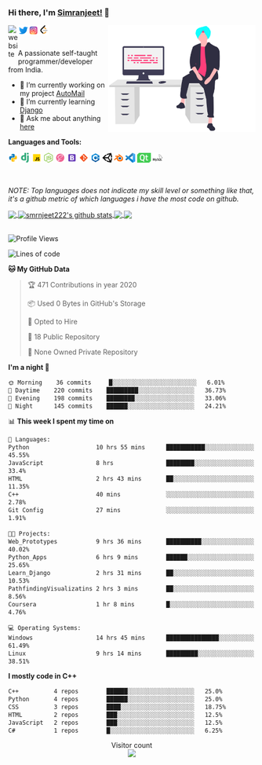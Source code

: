 ### Hi there, I'm [Simranjeet!](https://smrnjeet222.github.io/) 👋

<img align="right" width="300px" src="https://raw.githubusercontent.com/smrnjeet222/smrnjeet222/master/assets/me.svg">

<a href="https://smrnjeet222.github.io/CleanPortfolio/">
  <img align="left" alt="website" width="20px" src="https://raw.githubusercontent.com/smrnjeet222/CleanPortfolio/master/svgs/icon.png" />
</a>
<a href="https://twitter.com/Att_Sardar_ji">
  <img align="left" alt="Twitter" width="21px" src="https://raw.githubusercontent.com/smrnjeet222/smrnjeet222/master/assets/twitter.png" />
</a>
<a href="https://www.instagram.com/smrnjeet_22/">
  <img align="left" alt="itch.io" width="21px" src="https://raw.githubusercontent.com/smrnjeet222/smrnjeet222/master/assets/instagram.png" />
</a>
<a href="https://leetcode.com/smrnjeet222/">
  <img align="left" alt="leetCode" width="21px" src="https://raw.githubusercontent.com/smrnjeet222/smrnjeet222/master/assets/leetcode.png" />
</a>

<br />
<br />

<p> A passionate self-taught programmer/developer from India. </p>

- 🔭 I’m currently working on my project [AutoMail](https://github.com/LOGOInd/AutoMail)
- 🌱 I’m currently learning [Django](https://www.djangoproject.com/)
- 💬 Ask me about anything [here](https://github.com/smrnjeet222/smrnjeet222/issues)

**Languages and Tools:**

<code><img height="20" src="https://raw.githubusercontent.com/smrnjeet222/smrnjeet222/master/assets/python.png" title="Python"></code>
<code><img height="20" src="https://raw.githubusercontent.com/smrnjeet222/smrnjeet222/master/assets/django.png" title="Django"></code>
<code><img height="20" src="https://raw.githubusercontent.com/smrnjeet222/smrnjeet222/master/assets/javascript.png" title="Javascript"></code>
<code><img height="20" src="https://raw.githubusercontent.com/smrnjeet222/smrnjeet222/master/assets/nodejs.png" title="Nodejs"></code>
<code><img height="20" src="https://raw.githubusercontent.com/smrnjeet222/smrnjeet222/master/assets/sass.png" title="SASS"></code>
<code><img height="20" src="https://raw.githubusercontent.com/smrnjeet222/smrnjeet222/master/assets/bootstrap.png" title="Bootstrap"></code>
<code><img height="20" src="https://raw.githubusercontent.com/smrnjeet222/smrnjeet222/master/assets/git.png" title="Git"></code>
<code><img height="20" src="https://raw.githubusercontent.com/smrnjeet222/smrnjeet222/master/assets/cplusplus.png" title="C++"></code>
<code><img height="20" src="https://raw.githubusercontent.com/smrnjeet222/smrnjeet222/master/assets/unity.svg" title="UnityEngine"></code>
<code><img height="20" src="https://raw.githubusercontent.com/smrnjeet222/smrnjeet222/master/assets/blender.png" title="Blender"></code>
<code><img height="20" src="https://raw.githubusercontent.com/smrnjeet222/smrnjeet222/master/assets/vscode.png" title="VsCode"></code>
<code><img height="20" src="https://raw.githubusercontent.com/smrnjeet222/smrnjeet222/master/assets/Qt.svg" title="Python GUI"></code>
<code><img height="20" src="https://raw.githubusercontent.com/smrnjeet222/smrnjeet222/master/assets/mysql.svg" title="Databases"></code>

<br />

_NOTE: Top languages does not indicate my skill level or something like that, it's a github metric of which languages i have the most code on github._

<a href="https://gitstats.me/smrnjeet222">
  <img align="center" src="https://github-readme-stats.vercel.app/api/top-langs/?username=smrnjeet222&count_private=true&theme=default&title_color=11ab3a&hide=HLSL,html" />
</a>
<a href="https://gitstats.me/smrnjeet222">
  <img align="center" src="https://github-readme-stats.vercel.app/api?username=smrnjeet222&show_icons=true&count_private=true&theme=default&title_color=11ab3a&line_height=26" alt="smrnjeet222's github stats" />
</a>

<a href="https://smrnjeet222.github.io/Python_Apps/">
  <img align="center" src="https://github-readme-stats.vercel.app/api/pin/?username=smrnjeet222&repo=Python_Apps&theme=default&title_color=11ab3a" />
</a>    
<a href="https://smrnjeet222.github.io/Unity_Gamedevelopment/">
  <img align="center" src="https://github-readme-stats.vercel.app/api/pin/?username=smrnjeet222&repo=Unity_Gamedevelopment&theme=default&title_color=11ab3a" />
</a>

<br />
<br />

<!--START_SECTION:waka-->
![Profile Views](http://img.shields.io/badge/Profile%20Views-246-blue)

![Lines of code](https://img.shields.io/badge/From%20Hello%20World%20I've%20written-1.9%20million%20Lines%20of%20code-blue)

**🐱 My GitHub Data** 

> 🏆 471 Contributions in year 2020
 > 
> 📦 Used 0 Bytes in GitHub's Storage 
 > 
> 💼 Opted to Hire
 > 
> 📜 18 Public Repository 
 > 
> 🔑 None Owned Private Repository 

**I'm a night 🦉** 

```text
🌞 Morning    36 commits     █░░░░░░░░░░░░░░░░░░░░░░░░   6.01% 
🌆 Daytime    220 commits    █████████░░░░░░░░░░░░░░░░   36.73% 
🌃 Evening    198 commits    ████████░░░░░░░░░░░░░░░░░   33.06% 
🌙 Night      145 commits    ██████░░░░░░░░░░░░░░░░░░░   24.21%

```


📊 **This week I spent my time on** 

```text
💬 Languages: 
Python                   10 hrs 55 mins      ███████████░░░░░░░░░░░░░░   45.55% 
JavaScript               8 hrs               ████████░░░░░░░░░░░░░░░░░   33.4% 
HTML                     2 hrs 43 mins       ██░░░░░░░░░░░░░░░░░░░░░░░   11.35% 
C++                      40 mins             ░░░░░░░░░░░░░░░░░░░░░░░░░   2.78% 
Git Config               27 mins             ░░░░░░░░░░░░░░░░░░░░░░░░░   1.91%

🐱‍💻 Projects: 
Web_Prototypes           9 hrs 36 mins       ██████████░░░░░░░░░░░░░░░   40.02% 
Python_Apps              6 hrs 9 mins        ██████░░░░░░░░░░░░░░░░░░░   25.65% 
Learn_Django             2 hrs 31 mins       ██░░░░░░░░░░░░░░░░░░░░░░░   10.53% 
PathfindingVisualizatins 2 hrs 3 mins        ██░░░░░░░░░░░░░░░░░░░░░░░   8.56% 
Coursera                 1 hr 8 mins         █░░░░░░░░░░░░░░░░░░░░░░░░   4.76%

💻 Operating Systems: 
Windows                  14 hrs 45 mins      ███████████████░░░░░░░░░░   61.49% 
Linux                    9 hrs 14 mins       █████████░░░░░░░░░░░░░░░░   38.51%

```

**I mostly code in C++** 

```text
C++          4 repos        ██████░░░░░░░░░░░░░░░░░░░   25.0% 
Python       4 repos        ██████░░░░░░░░░░░░░░░░░░░   25.0% 
CSS          3 repos        ████░░░░░░░░░░░░░░░░░░░░░   18.75% 
HTML         2 repos        ███░░░░░░░░░░░░░░░░░░░░░░   12.5% 
JavaScript   2 repos        ███░░░░░░░░░░░░░░░░░░░░░░   12.5% 
C#           1 repos        █░░░░░░░░░░░░░░░░░░░░░░░░   6.25%

```



<!--END_SECTION:waka-->

<p align="center"> 
  Visitor count<br>
  <img src="https://profile-counter.glitch.me/smrnjeet222/count.svg" />
</p>
